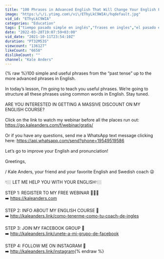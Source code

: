```yaml
---
title: "100 Phrases in Advanced English That Will Change Your English FOREVER"
image: "https:\/\/i.ytimg.com\/vi\/EThyLkC9WIA\/hqdefault.jpg"
vid_id: "EThyLkC9WIA"
categories: "Education"
tags: ["tiempo pasado simple en inglés","frases en ingles","el pasado en ingles"]
date: "2022-03-28T19:07:59+03:00"
vid_date: "2021-10-11T23:54:10Z"
duration: "PT32M53S"
viewcount: "136127"
likeCount: "6658"
dislikeCount: ""
channel: "Kale Anders"
---
```

{% raw %}100 simple and useful phrases from the “past tense” up to the more advanced phrases in English. <br /><br />In today’s lesson, I’m going to teach you useful phrases. We’re going to structure all these phrases using common words in English. Stay tuned. <br /><br />ARE YOU INTERESTED IN GETTING A MASSIVE DISCOUNT ON MY ENGLISH COURSE?<br /><br />Click on the link to watch my webinar before all the places run out: <a rel="nofollow" target="blank" href="https://go.kaleanders.com/f/webinar/gratis/">https://go.kaleanders.com/f/webinar/gratis/</a> <br /><br />Or if you have any questions, send me a WhatsApp text message clicking here: <a rel="nofollow" target="blank" href="https://api.whatsapp.com/send?phone=19549519586">https://api.whatsapp.com/send?phone=19549519586</a><br /><br />Let’s go to improve your English and pronunciation! <br /><br />Greetings,<br /><br />/ Kale Anders, your friend and your favorite English and Swedish coach 😜<br /><br />👇🏼 LET ME HELP YOU WITH YOUR ENGLISH👇🏼<br /><br />STEP 1: REGISTER TO MY FREE WEBINAR  👨🏼‍💻<br />➡️ <a rel="nofollow" target="blank" href="https://kaleanders.com">https://kaleanders.com</a> <br /><br />STEP 2: INFO ABOUT MY ENGLISH COURSE 🤝<br />➡️ <a rel="nofollow" target="blank" href="http://kaleanders.link/como-tenerme-como-tu-coach-de-ingles">http://kaleanders.link/como-tenerme-como-tu-coach-de-ingles</a> <br /><br />STEP 3: JOIN MY FACEBOOK GROUP 📲<br />➡️ <a rel="nofollow" target="blank" href="http://kaleanders.link/unete-a-mi-grupo-de-facebook">http://kaleanders.link/unete-a-mi-grupo-de-facebook</a> <br /><br />STEP 4: FOLLOW ME ON INSTAGRAM 📸<br />➡️ <a rel="nofollow" target="blank" href="http://kaleanders.link/instagram">http://kaleanders.link/instagram</a>{% endraw %}
